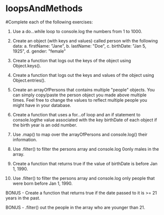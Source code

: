 # loopsAndMethods
#Complete each of the following exercises:

1. Use a do...while loop to console.log the numbers from 1 to 1000.

2. Create an object (with keys and values) called person with the following data:
    a. firstName: "Jane",
    b. lastName: "Doe",
    c. birthDate: "Jan 5, 1925",
    d. gender: "female"

3. Create a function that logs out the keys of the object using Object.keys().

4. Create a function that logs out the keys and values of the object using Object.entries().

5. Create an arrayOfPersons that contains multiple "people" objects. You can simply copy/paste the person object you made above multiple times. Feel free to change the values to reflect multiple people you might have in your database.

6. Create a function that uses a for...of loop and an if statement to console.logthe value associated with the key birthDate of each object if the birth year is an odd number.

7. Use .map() to map over the arrayOfPersons and console.log() their information.

8. Use .filter() to filter the persons array and console.log 0only males in the array.

9. Create a function that returns true if the value of birthDate is before Jan 1, 1990.

10. Use .filter() to filter the persons array and console.log only people that were born before Jan 1, 1990.

BONUS - Create a function that returns true if the date passed to it is >= 21 years in the past.

BONUS - .filter() out the people in the array who are younger than 21.